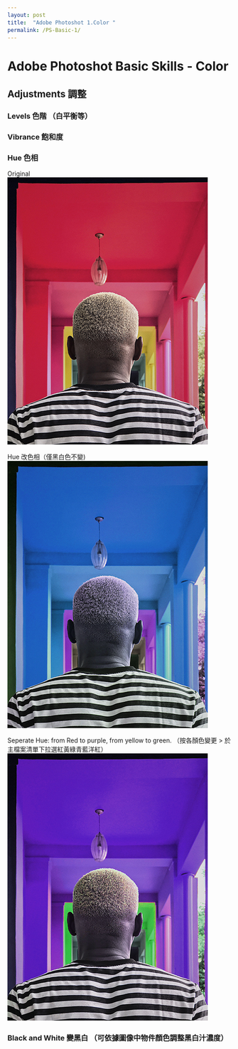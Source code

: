 ```yaml
---
layout: post
title:  "Adobe Photoshot 1.Color "
permalink: /PS-Basic-1/
---
```


# Adobe Photoshot Basic Skills - Color


## Adjustments 調整
### Levels 色階 （白平衡等）  

### Vibrance 飽和度  

### Hue 色相  
Original  
![G01](/assets/Hue.jpg)    

Hue 改色相（僅黑白色不變)  
![G02](/assets/Hue1.jpg)  

Seperate Hue: from Red to purple, from yellow to green.  （按各顏色變更 > 於主檔案清單下拉選紅黃綠青藍洋紅） 
![G03](/assets/Hue2.jpg)  


### Black and White 變黑白 （可依據圖像中物件顏色調整黑白汁濃度）  

